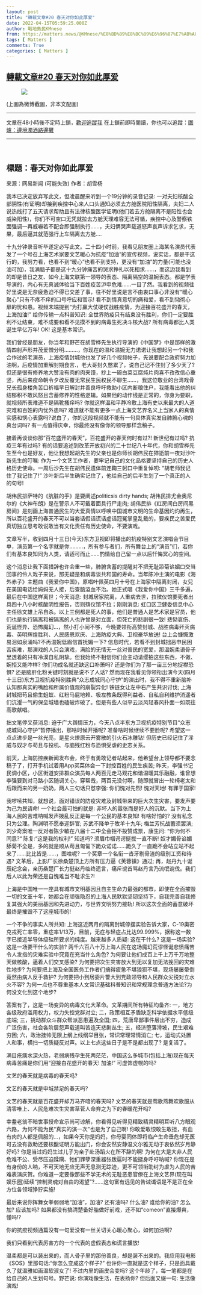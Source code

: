 ```yaml
---
layout: post
title: "轉載文章#20 春天对你如此厚爱"
date: 2022-04-15T05:59:25.000Z
author: 戰地島民KMnese
from: https://matters.news/@KMnese/%E8%BD%89%E8%BC%89%E6%96%87%E7%AB%A0-20-%E6%98%A5%E5%A4%A9%E5%AF%B9%E4%BD%A0%E5%A6%82%E6%AD%A4%E5%8E%9A%E7%88%B1-bafyreicrsdy4ppjiuhrkrbodawfojhge7w5vyd7dvosj44hvnqkbb53wue
tags: [ Matters ]
comments: True
categories: [ Matters ]
---
```

<!--1650002365000-->
[轉載文章#20 春天对你如此厚爱](https://matters.news/@KMnese/%E8%BD%89%E8%BC%89%E6%96%87%E7%AB%A0-20-%E6%98%A5%E5%A4%A9%E5%AF%B9%E4%BD%A0%E5%A6%82%E6%AD%A4%E5%8E%9A%E7%88%B1-bafyreicrsdy4ppjiuhrkrbodawfojhge7w5vyd7dvosj44hvnqkbb53wue)
------

<div>
<figure class="image"><img src="https://assets.matters.news/embed/83a7469a-57de-44bf-af33-7915d6e8afef.jpeg" data-asset-id="83a7469a-57de-44bf-af33-7915d6e8afef" referrerpolicy="no-referrer"><figcaption><span></span></figcaption></figure><p>(上圖為微博截圖，非本文配圖)</p><hr><p>文章在48小時後不定時上鎖，<a href="https://matters.news/@KMnese" rel="noopener noreferrer" target="_blank">歡迎追蹤我</a> 在上鎖前即時閱讀，你也可以追蹤：<a href="https://matters.news/~frontline" rel="noopener noreferrer" target="_blank">圍爐：邊境濁酒路邊攤</a></p><hr><p><br></p><h2>標題：春天对你如此厚爱</h2><p>来源：网易新闻 (可能失效) 作者：胡雪杨</p><p>我本已决定放弃写此文，但凌晨醒来听到一个19分钟的录音记录: 一对夫妇核酸全部阴性(有证明)却接到疾控中心来人口头通知必须去方舱医院阳性隔离，夫妇二人说热线打了五天请求帮助且有法律核酸医学证明(他们若去方舱隔离不是阳性也会威染阳性)，你们不可空口无凭就拉去方舱天理难容无法可循，疾控中心及警察铁面强调一再威嚇若不配合即强制执行……，夫妇俩哭声载道怒声哀声诉求乞求，无果，最后逼其就范强行上车隔离去方舱….</p><p>十九分钟录音听毕遂定必写此文。二十四小时前，我看见朋友圈上海某名演员代表发了一个号召上海艺术家要文艺暖心为抗疫“加油”的宣传视频，说实话，都是干这行的，我努力看，也看不到“暖心”也看不到支持，更没有“加油”的力量(可能也没油可加)，我满脑子都是这十九分钟痛苦的哭求挣扎以死相求……，而这边我看到的却是昔日之友、如今上海文联第一领导的表态、隔离隔空的温婉表态。都是学表导演的，内心有无真诚体验当下百姓疫苦沪申危难……一目了然。我看到的视频往好里说是无奈疲惫迫不得已交差了事，往不好里说是言不由衷口事心非没有“暖心聚心”只有不疼不痒的口号呼应和官示! 看不到情真意切的痛和爱，看不到恸彻心扉的忧和患。视频末端提到“为打赢大仗硬仗战胜疫情，为迎接百花盛开的春天，上海加油!” 给你传输一点科普知识: 全世界防疫只有结束没有胜利，你们一定要胜利不让结束，难不成要和看不见摸不到的病毒生死决斗核大战? 所有病毒都比人类诞生早亿万年! OK! 这是基本常识。</p><p>我们曾经是朋友，你当年和野芒在胡雪桦先生执行导演的《中国梦》中是那样的激情四射声形并茂爱憎分明………，你现在的温和温婉无力诺诺让我想起另一个和我合作过的老演员，上海疫情封城他也发了好几个视频帖子，先说要配合政府努力加油啊，后疫情加重解封期食言.，老大哥封久憋累了，说自己记不住封了多少天了?但还是很有修养地大赞没有肉的肉夹馍，抄上一碗白菜豆腐炖片肉喜不孜孜信心重竖，再后来疫命朝令夕改反覆无常民生民权民不聊生……，我这位敬业的台湾戏骨兄长孤身楼角苦口祈福早日解封并善良呼吁救助小区内断粮住户，我能看出他的纠结郁积不敢风怒且含蓄修养的性格逻辑。如果他的动作线是正常的，你身为要职，就视频所表难道不是隔靴搔痒吗? 你就这样温和平静冷敷上海有史以来最大的人道灾难和百姓的内忧外患吗? 难道就不能有更多一点上海文艺界名义上当家人的真情实感和悯心表露吗?说白了，你的这段视频就不能有一句具体真实发自肺腑心魂的真台词吗? 有一点值得庆幸，你最终没有像你的领导那样念稿子。</p><p>接着再谈谈你那“百花盛开的春天”，百花盛开的春天何时有过?! 新世纪有过吗? 抗疫三年有过吗? 有的话要追述到改革开放初兴的二十世纪八十年代，你和胡雪桦先生至今也是好友，他让我想起胡先生的父亲也是你师长胡伟民在猝逝前一夜对沙叶新先生的叮嘱: 作为一个文艺工作者，要牢记自己的文化品格要坚持自己的历史人格历史使命。一周后沙先生在胡伟民遗体前连鞠三躬口中重复悼叨: “胡老师我记住了我记住了!” 沙叶新后半生确实记住了，他给自己的后半生划了一个真正的人的句号!</p><p>胡伟民排萨特的《肮脏的手》是要阐述politicsis dirty hands; 胡伟民排尤金奥尼尔的《大神布朗》是在警示人不可戴着面具行尸走肉; 胡伟民排《红房间白房间黑房间》是刻画上海普通民生的大爱真情以呼唤中国城市文明的生命基因灼灼再生，所以百花盛开的春天不可以当套话假话谎话虚话冠冤掌皇乱戴的，要疾民之苦爱民真切独立思考敢说敢当有文化责任有历史使命，不要演戏。</p><p>文章写半，收到四月十三日(今天)东方卫视即将播出的抗疫特别文艺演唱会节目单，演员第一个名字就是你………，所有参与者们，所有舞台上的“演员”们，若你们有基本良知同为人类，请适可而止……酌情给自己留一点以后忏悔冥心的空间。</p><p>这个消息让我下面措辞也许会重一些，肺腑含蓄的提醒对不把无耻舔菊谄媚口交当回事的伶人戏子来说，那无疑是和病毒谈共和国的寿命。当年陈冲主演的电影《海外赤子》主题曲《我爱你中国》，原唱叶佩英四月十号在上海家中隔离封闭，女兒在美国电话给妈妈无人接，后查脑溢血不治。她正式唱《我爱你中国》三千多遍，最后在中国这样离世；今天消息: 封城居家院离，人重病去世，拉殡仪馆要死者出具四十八小时核酸阴性报告，否则殡仪馆不拉；刚刚消息: 虹口区卫健委信息中心主任徐文雄上吊自杀。以上三例都是死人的事，他们是普通人是艺术家是官员，他们也是执行隔离和被隔离的人也许曾是对立面，但死亡的悲剧很一致! 悲恸哀伤、荒诞怪异、恐怖魔幻…，然小打小闹不够，今晚要领衔高赞封城、战胜病毒歼灭病毒、英明辉煌胜利、人民感恩欢庆、上海防疫大典、卫视豪华放送! 台上会慷慨激易泪如泉涌吗?不再温婉低眉信首抚媚一下? 信息时代，若看不到封城拙恶申民困苦疾难，那演戏的人只会演戏，满脸的无情无一丝对普民的宽爱，那温婉柔语骨子里透着的只有冷漠自私阴挚。但我始终不相信你们会主动请缨拍这些东西，不做、婉拒又能咋样? 你们功成名就还缺这口补箫吗? 还是你们为了那一亩三分地捉襟恐惧? 还是脑肝化粉关键时刻就是说不了人话? 然而现在我看见你领衔出演今天(四月十三日)东方卫视抗疫特别胜典“众志成城同心守护”的演出时，我不得不重新脑补认知那真实的嘴脸和所属价值观的崩裂异化! 铁链女让左中右产生共识讨伐; 上海封城把苟且偷生蛆蚁、红粉马屁地赖、极左教条既得利益者、自私自利维护消遥者们沆瀣一气的保垒城墙也磕破炸破了。但是有些人似平云淡风轻春风扑面一如既往高歌献唱。</p><p>拙文笔停又获消息: 迫于广大舆情压力，今天八点半东方卫视抗疫特别节目“众志成城同心守护”暂停播出，那啥时候开播呢? 准备啥时候继续不要脸呢? 希望这一点点进步是一丝光亮，是星火燎原云开雾散的引火石冰雕钻! 但历史已经记住了淫威与奴才与苟且与投机、与脑残红粉与恐惧受虐的史志关系。</p><p>前天，上海防控疾新闻发布会，终于有勇敢记者站起来，他希望台上领导都不要念稿子了，打开手机试着用App买菜体会一下封控百姓的民生疾苦; 昨天，李强书记民调小区，小区街道安排群众演员每人两百元走马观花和谐温暖其乐融融，谁曾想李强要到对马路小区随调关心，穿帮哉，两百元没付啊，随即就冒出一轮椅老太和后跟而来的另一奶奶，两人三句话只怼李强: 你们愧对先烈! 愧对天地! 有罪于国家!</p><p>我啰嗦共知，就想说，面对错误的防疫灾难及封城带来的巨大次生灾害，要发声要为己为民请命! 一个社会最可怕的就是: 非坏人的嚣张而是好人的沉默。当下为上海人民的苦难呐喊发声拨乱反正是每一个公民的基本良知! 有啥好怕的? 没有私念只为公理。陶渊明不愿奉迎辞官; 苏武不降单于牧羊十九年; 梅兰芳抗战蓄须罢演; 刘少奇案唯一反对者陈少敏在八届十二中全会拒不投赞成票，康生问: “你为何不同意?“ 陈复:“这是我的权利!” 知道吗? 须眉巾帼谔谔挺拔一直不断! 奴才媚骨谄媚舔菊不全是，多的就是顺从苟且匍匐下跪众诺诺……跪久了一直跪不会站立站不起来了……比比皆是……，图啥呢? 一个奖章一个名衔一沓牙剔骨渣的级别工资和待遇? 文革后，上影厂长徐桑楚顶上方所有压力逼《芙蓉镇》通过; 再，赵丹九十诞辰纪念会，亲历桑楚厂长力挺赵丹临终遗言，痛斥谠首骂赵丹言乃流氓谠伐。我们后人以此为荣还是自愧难当不耻求生?!</p><p>上海是中国唯一一座具有城市文明基因且自主生命力最强的都市，即使在全面摧毁一切的文革十年，她都会在顽强隐忍的上海人民默默坚韧坚持下，自我完善自我修复其强大的美丽基因和先进动力，与世界文明努力接轨! 所以这次全面的蓄意破坏最终是摧毁不了这座城市的!</p><p>一个不争的事实人所共知: 上海这近两月的隔离封城停摆实验告诉大家，C-19奥密克戎死亡率零，重症率1/13万，目前，无症与轻症占比达99.999%，据称这一数字已接近半导体级硅所要求的纯度。越来越多人质疑: 这在干什么? 这是一场实验? 这是一场要干什么的实验? 两千六百八十万上海人民在这场魔幻荒谬怪诞悲愤痛苦令人发指的灾难实验中究竟在充当什么角色? 为何要让他们成百上千上万千万地整天做核酸，逼着人们交叉感染? 为何要把次生灾害放大到无以复加无法挽回的灾难性地步? 为何要把上海及全国医务工作者们搞得疲惫不堪狼狈不堪，现场屡屡晕倒竟然由病人反手救护? 为何要把小到居委片警大到党政领导和人民群众尖锐对立水火不容? 为何一点也不尊重基本人文常识基础科普知识和常规理念普通方法论?为何没文化到这个地步?</p><p>答案有了，这是一场变异的病毒文化大革命。文革期间所有特征均备齐: 一，地方各级政府滥用权力，权力失控党群对立; 二，政策相互矛盾缺乏科学依据水平低级底端; 三，挑动群众斗群众帮派恶患遍及全国; 四，荒唐卑鄙事件层出不穷，造成广泛伤害，社会各阶层怨声载道叫苦连天悲剧丛生; 五，经济堕落滑坡，民生艰难穷困; 六，政治挂帅无限上纲上线纲举目张，常识常理常情消亡; 七，运动式处置人和事，横扫一切质疑反对声。以上七点这些日子是不是都出现了? 是复活了。</p><p>满目疮痍水深火热，老弱病残孕生死两茫茫，中国这么多城市(包括上海)现在每天病毒苦痛是你们用“迎接白花盛开的春天! 加油!” 可虚饰虚幌的吗?</p><p>文艺的春天就是病毒的春天吗?</p><p>文艺的春天就是申城禁足的春天吗?</p><p>文艺的春天就是百花盛开却万马齐喑的春天吗? 文艺的春天就是莺歌燕舞欢歌服从清零唯上、人民危难次生灾害草菅人命弃之为下的春暖花开吗?</p><p>幸耋老翁不暗世事授命宣示尚可谅解，你看得见听得见精致精灵精明耳听八方眼观六路，为何不能为民“真实的演一次”也是为了自己啊! 你敢爱敢恨敢生敢担，有血有肉的人都是佩服的…，如果今天你是妈妈，你母婴同体即将临产生命垂危却无医可去没有救助还要核酸证明方能出门，你会安然安静温文尔雅无动于衷依然岁月静好吗? 你是当过妈妈生过儿子为亲子赴汤蹈火在所不辞的啊! 为何在大是大非人民危难不公、受尽压迫蹂躏、牠们罪孽深重器张跋扈时不能挺身呼吁呐喊? 你现在是有身份的人呐，不可天地无应无声无息测无踪迹，更不可领衔助纣为虐为人民的苦难表演庆贺。你难道一定要像那些不学无术的无耻恶患官僚在上海文艺界(现在叫娱乐圈)延续“控制灵魂对自由的渴望”?……这句富有远见的告诫谶语是不是正在全方位各领域狰狞实施!</p><p>最后来说你挥舞女拳弱弱地“加油”，加油? 还有油吗? 什么油? 谁给你的油? 怎么加? 应该加吗? 如果都没有搞清楚备好胎做好前戏，还不如“comeon”直接爆爽，懂吗!?</p><p>你的抗疫视频通篇没有一句爱没有一丝关切关心暖心聚心，如何加油啊?</p><p>我们只看到代表厉害方的一个代表的虚假表态和谎言播放!</p><p>温柔都是可以装出来的，而人骨子里的那份善良，却是装不出来的。我应用我电影《SOS》里那句话:“你怎么变成这个样子?” 也许你一直就是这个样子，只是面具戴久了就温雅如画温软淑女了! 不过内里的画皮会变吗? 这个年龄了，每一笔都是在给自己的人生划句号。野芒说: 你演戏像生活，在表扬你? 但后面又缀一句: 生活像演戏!</p>
</div>
